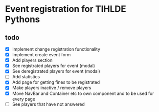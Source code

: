 # Event registration for TIHLDE Pythons

## todo

- [x] Implement change registration functionality
- [x] Implement create event form
- [x] Add players section
- [x] See registrated players for event (modal)
- [x] See deregistrated players for event (modal)
- [ ] Add statistics
- [x] Add page for getting fines to be registrated
- [x] Make players inactive / remove players
- [x] Move NavBar and Container etc to own component and to be used for every page
- [ ] See players that have not answered
